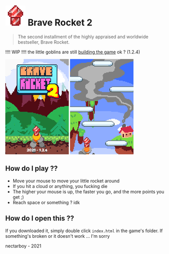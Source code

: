 # <img src='https://github.com/nectarboy/brave-rocket/blob/main/src/assets/icon64.png?raw=true'> Brave Rocket 2
> The second installment of the highly appraised and worldwide bestseller, Brave Rocket.

!!!! WIP !!!! the little goblins are still [building the game](https://nectarboy.github.io/brave-rocket) ok ? (1.2.4)

![mmm](https://github.com/nectarboy/brave-rocket/blob/main/docs/title_screen.png?raw=true)
![yum](https://github.com/nectarboy/brave-rocket/blob/main/docs/islands.png?raw=true)

## How do I play ??
- Move your mouse to move your little rocket around
- If you hit a cloud or anything, you fucking die
- The higher your mouse is up, the faster you go, and the more points you get ;)
- Reach space or something ? idk

## How do I open this ??
If you downloaded it, simply double click `index.html` in the game's folder.
If something's broken or it doesn't work ... I'm sorry

nectarboy - 2021